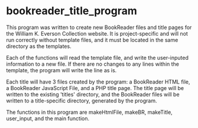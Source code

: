 # bookreader_title_program

This program was written to create new BookReader files and title pages for the William K. Everson Collection website. It is project-specific and will not run correctly without template files, and it must be located in the same directory as the templates. 

Each of the functions will read the template file, and write the user-inputed information to a new file. If there are no changes to any lines within the template, the program will write the line as is. 

Each title will have 3 files created by the program: a BookReader HTML file, a BookReader JavaScript File, and a PHP title page. The title page will be written to the existing 'titles' directory, and the BookReader files will be written to a title-specific directory, generated by the program.

The functions in this program are makeHtmlFile, makeBR, makeTitle, user_input, and the main function.
